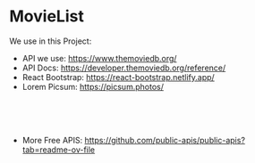 # MovieList

We use in this Project:

- API we use: https://www.themoviedb.org/
- API Docs: https://developer.themoviedb.org/reference/
- React Bootstrap: https://react-bootstrap.netlify.app/
- Lorem Picsum: https://picsum.photos/

<br>
<br>
<br>

- More Free APIS: https://github.com/public-apis/public-apis?tab=readme-ov-file
